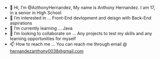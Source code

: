 - 👋 Hi, I’m @AzthonyHernandez, My name is Anthony Hernandez. I am 17, in a senior in High School 
- 👀 I’m interested in ... Front-End devlopment and deisgn with Back-End aspirations 
- 🌱 I’m currently learning ... Java
- 💞️ I’m looking to collaborate on ... Any projects to test my skills and any learning opportunities for myself 
- 📫 How to reach me ... You can reach me through email @ hernandezanthony0038@gmail.com

<!---
AzthonyHernandez/AzthonyHernandez is a ✨ special ✨ repository because its `README.md` (this file) appears on your GitHub profile.
You can click the Preview link to take a look at your changes.
--->
